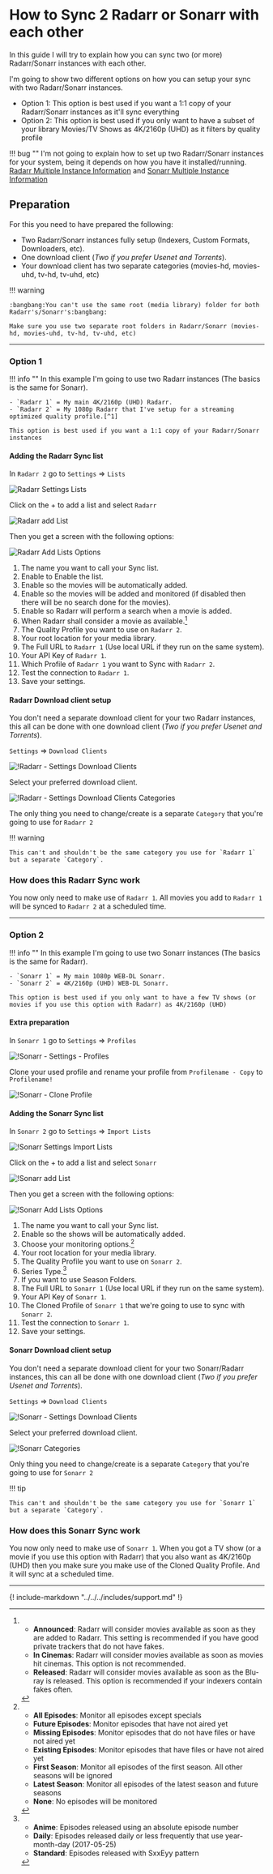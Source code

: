 # How to Sync 2 Radarr or Sonarr with each other

In this guide I will try to explain how you can sync two (or more) Radarr/Sonarr instances with each other.

I'm going to show two different options on how you can setup your sync with two Radarr/Sonarr instances.

- Option 1: This option is best used if you want a 1:1 copy of your Radarr/Sonarr instances as it'll sync everything
- Option 2: This option is best used if you only want to have a subset of your library Movies/TV Shows as 4K/2160p (UHD) as it filters by quality profile

!!! bug ""
    I'm not going to explain how to set up two Radarr/Sonarr instances for your system, being it depends on how you have it installed/running.  [Radarr Multiple Instance Information](https://wiki.servarr.com/radarr/installation#multiple-instances) and [Sonarr Multiple Instance Information](https://wiki.servarr.com/sonarr/installation#multiple-instances)

## Preparation

For this you need to have prepared the following:

- Two Radarr/Sonarr instances fully setup (Indexers, Custom Formats, Downloaders, etc).
- One download client (*Two if you prefer Usenet and Torrents*).
- Your download client has two separate categories (movies-hd, movies-uhd, tv-hd, tv-uhd, etc)

!!! warning

    :bangbang:You can't use the same root (media library) folder for both Radarr's/Sonarr's:bangbang:

    Make sure you use two separate root folders in Radarr/Sonarr (movies-hd, movies-uhd, tv-hd, tv-uhd, etc)

------

### Option 1

!!! info ""
    In this example I'm going to use two Radarr instances (The basics is the same for Sonarr).

    - `Radarr 1` = My main 4K/2160p (UHD) Radarr.
    - `Radarr 2` = My 1080p Radarr that I've setup for a streaming optimized quality profile.[^1]

    This option is best used if you want a 1:1 copy of your Radarr/Sonarr instances

#### Adding the Radarr Sync list

In `Radarr 2` go to `Settings` => `Lists`

![Radarr Settings Lists](images/radarr-settings-lists.png)

Click on the + to add a list and select `Radarr`

![Radarr add List](images/radarr-add-list.png)

Then you get a screen with the following options:

![Radarr Add Lists Options](images/radarr-add-lists-options.png)

1. The name you want to call your Sync list.
1. Enable to Enable the list.
1. Enable so the movies will be automatically added.
1. Enable so the movies will be added and monitored (if disabled then there will be no search done for the movies).
1. Enable so Radarr will perform a search when a movie is added.
1. When Radarr shall consider a movie as available.[^2]
1. The Quality Profile you want to use on `Radarr 2`.
1. Your root location for your media library.
1. The Full URL to `Radarr 1` (Use local URL if they run on the same system).
1. Your API Key of `Radarr 1`.
1. Which Profile of `Radarr 1` you want to Sync with `Radarr 2`.
1. Test the connection to `Radarr 1`.
1. Save your settings.

#### Radarr Download client setup

 You don't need a separate download client for your two Radarr instances, this all can be done with one download client (*Two if you prefer Usenet and Torrents*).

`Settings` => `Download Clients`

![!Radarr - Settings Download Clients](images/radarr-settings-download-clients.png)

Select your preferred download client.

![!Radarr - Settings Download Clients Categories](images/radarr-settings-download-clients-categories.png)

The only thing you need to change/create is a separate `Category` that you're going to use for `Radarr 2`

!!! warning

    This can't and shouldn't be the same category you use for `Radarr 1` but a separate `Category`.

### How does this Radarr Sync work

You now only need to make use of `Radarr 1`. All movies you add to `Radarr 1` will be synced to `Radarr 2` at a scheduled time.

------

### Option 2

!!! info ""
    In this example I'm going to use two Sonarr instances (The basics is the same for Radarr).

    - `Sonarr 1` = My main 1080p WEB-DL Sonarr.
    - `Sonarr 2` = 4K/2160p (UHD) WEB-DL Sonarr.

    This option is best used if you only want to have a few TV shows (or movies if you use this option with Radarr) as 4K/2160p (UHD)

#### Extra preparation

In `Sonarr 1` go to `Settings` => `Profiles`

![!Sonarr - Settings - Profiles](images/sonarr-settings-profiles.png)

Clone your used profile and rename your profile from `Profilename - Copy` to `Profilename!`

![!Sonarr - Clone Profile](images/sonarr-clone-profile.png)

#### Adding the Sonarr Sync list

In `Sonarr 2` go to `Settings` => `Import Lists`

![!Sonarr Settings Import Lists](images/sonarr-settings-import-lists.png)

Click on the + to add a list and select `Sonarr`

![!Sonarr add List](images/sonarr-add-list.png)

Then you get a screen with the following options:

![!Sonarr Add Lists Options](images/sonarr-add-lists-options.png)

1. The name you want to call your Sync list.
1. Enable so the shows will be automatically added.
1. Choose your monitoring options.[^3]
1. Your root location for your media library.
1. The Quality Profile you want to use on `Sonarr 2`.
1. Series Type.[^4]
1. If you want to use Season Folders.
1. The Full URL to `Sonarr 1` (Use local URL if they run on the same system).
1. Your API Key of `Sonarr 1`.
1. The Cloned Profile of `Sonarr 1` that we're going to use to sync with `Sonarr 2`.
1. Test the connection to `Sonarr 1`.
1. Save your settings.

#### Sonarr Download client setup

 You don't need a separate download client for your two Sonarr/Radarr instances, this can all be done with one download client (*Two if you prefer Usenet and Torrents*).

`Settings` => `Download Clients`

![!Sonarr - Settings Download Clients](images/sonarr-settings-download-clients.png)

Select your preferred download client.

![!Sonarr Categories](images/sonarr-categories.png)

Only thing you need to change/create is a separate `Category` that you're going to use for `Sonarr 2`

!!! tip

    This can't and shouldn't be the same category you use for `Sonarr 1` but a separate `Category`.

### How does this Sonarr Sync work

You now only need to make use of `Sonarr 1`. When you got a TV show (or a movie if you use this option with Radarr) that you also want as 4K/2160p (UHD) then you make sure you make use of the Cloned Quality Profile. And it will sync at a scheduled time.

------

[^1]:
    If you're interested in the 1080p streaming optimized quality profile you can join my [discord](https://trash-guides.info/discord) and get access to the Special Quality Profiles channel (access-to-sqp) by accepting the rules.

    This is a special quality profile I created for people who are really interested in it.

    This release profile is fine tuned for when you want to run a 2nd Radarr for 1080p, and want minimum to none transcoding and smaller sizes for the second copies.

    Why choose this quality profile?

    - Streaming optimized (optimized for PLEX, emby, Jellyfin, and other streaming platforms)
    - Small sizes
    - Good quality
    - Only AC3 Audio (downmixed lossless audio track to Dolby Digital 5.1 for optimal compatibility)
    - You want maximum compatibility between all devices and still have a HQ release.
    - You run two instances of Radarr and want both versions or just for the 1080p ones.
    - You want to have minimum to none transcoding for low powered devices or remote streaming.

[^2]:

    - **Announced**: Radarr will consider movies available as soon as they are added to Radarr. This setting is recommended if you have good private trackers that do not have fakes.
    - **In Cinemas**: Radarr will consider movies available as soon as movies hit cinemas. This option is not recommended.
    - **Released**: Radarr will consider movies available as soon as the Blu-ray is released. This option is recommended if your indexers contain fakes often.

[^3]:

    - **All Episodes**: Monitor all episodes except specials
    - **Future Episodes**: Monitor episodes that have not aired yet
    - **Missing Episodes**: Monitor episodes that do not have files or have not aired yet
    - **Existing Episodes**: Monitor episodes that have files or have not aired yet
    - **First Season**: Monitor all episodes of the first season. All other seasons will be ignored
    - **Latest Season**: Monitor all episodes of the latest season and future seasons
    - **None**: No episodes will be monitored

[^4]:

    - **Anime**: Episodes released using an absolute episode number
    - **Daily**: Episodes released daily or less frequently that use year-month-day (2017-05-25)
    - **Standard**: Episodes released with SxxEyy pattern

{! include-markdown "../../../includes/support.md" !}
<!-- --8<-- "includes/support.md" -->
